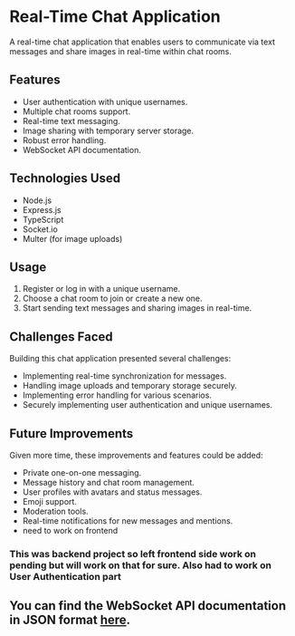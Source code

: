 # Real-Time Chat Application

A real-time chat application that enables users to communicate via text messages and share images in real-time within chat rooms.

## Features

- User authentication with unique usernames.
- Multiple chat rooms support.
- Real-time text messaging.
- Image sharing with temporary server storage.
- Robust error handling.
- WebSocket API documentation.

## Technologies Used

- Node.js
- Express.js
- TypeScript
- Socket.io
- Multer (for image uploads)

## Usage

1. Register or log in with a unique username.
2. Choose a chat room to join or create a new one.
3. Start sending text messages and sharing images in real-time.

## Challenges Faced

Building this chat application presented several challenges:

- Implementing real-time synchronization for messages.
- Handling image uploads and temporary storage securely.
- Implementing error handling for various scenarios.
- Securely implementing user authentication and unique usernames.

## Future Improvements

Given more time, these improvements and features could be added:

- Private one-on-one messaging.
- Message history and chat room management.
- User profiles with avatars and status messages.
- Emoji support.
- Moderation tools.
- Real-time notifications for new messages and mentions.
- need to work on frontend

### This was backend project so left frontend side work on pending but will work on that for sure. Also had to work on User Authentication part
## You can find the WebSocket API documentation in JSON format [here](https://api.npoint.io/bc8b37c25a0d22d93e27).

